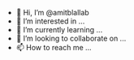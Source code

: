 - 👋 Hi, I’m @amitblallab
- 👀 I’m interested in ...
- 🌱 I’m currently learning ...
- 💞️ I’m looking to collaborate on ...
- 📫 How to reach me ...

<!---
amitblallab/amitblallab is a ✨ special ✨ repository because its `README.md` (this file) appears on your GitHub profile.
You can click the Preview link to take a look at your changes.
--->
